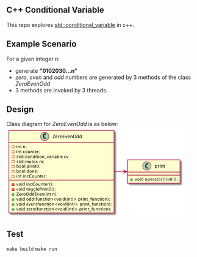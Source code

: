 ## C++ Conditional Variable 
This repo explores [std::conditional_variable](https://en.cppreference.com/w/cpp/thread/condition_variable) in c++.

## Example Scenario
For a given integer n:
* generate **"0102030...n"**
* _zero_, _even_ and _odd_ numbers are generated by 3 methods of the class _ZeroEvenOdd_
* 3 methods are invoked by 3 threads.

## Design
Class diagram for _ZeroEvenOdd_ is as below:
![alt text](ZeroEvenOdd.png)

## Test
```make build```
```make run```
